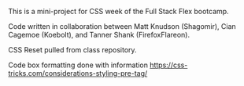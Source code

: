 This is a mini-project for CSS week of the Full Stack Flex bootcamp. 

Code written in collaboration between Matt Knudson (Shagomir), Cian Cagemoe (Koebolt), and Tanner Shank (FirefoxFlareon).

CSS Reset pulled from class repository. 

Code box formatting done with information https://css-tricks.com/considerations-styling-pre-tag/ 
